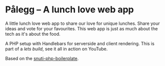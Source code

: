
# Pålegg – A lunch love web app

A little lunch love web app to share our love for unique lunches. Share your ideas and vote for your favourites. This web app is just as much about the tech as it's about the food.

A PHP setup with Handlebars for serverside and client rendering. This is part
of a *lets build*, see it all in action on YouTube.

Based on the [snuti-php-boilerplate](https://github.com/ecker00/snuti-php-boilerplate).